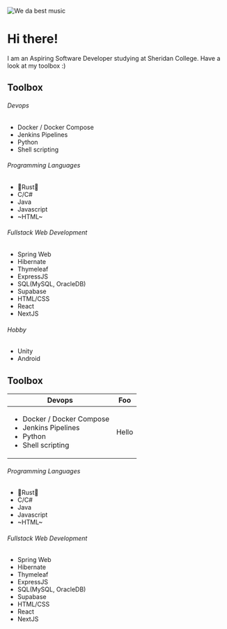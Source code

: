 ![We da best music](https://media1.giphy.com/media/v1.Y2lkPTc5MGI3NjExZDk5ZTNiNzQwNWZmZjAxNjVjYTI0ODdiY2RmYzBiNWFiZTE3MGQ1ZCZjdD1n/QBjok2NBIzSR7IaDQK/giphy.gif)

# Hi there!
I am an Aspiring Software Developer studying at Sheridan College.
Have a look at my toolbox :)

## Toolbox
###### Devops
- Docker / Docker Compose
- Jenkins Pipelines
- Python
- Shell scripting

###### Programming Languages
- 🦀Rust🦀
- C/C#
- Java
- Javascript
- ~HTML~

###### Fullstack Web Development
- Spring Web
- Hibernate
- Thymeleaf
- ExpressJS
- SQL(MySQL, OracleDB)
- Supabase
- HTML/CSS
- React
- NextJS

###### Hobby
- Unity
- Android




## Toolbox
| Devops | Foo |
| --------------------------------------------------------------------------------------------------------- | ----- |
| <ul><li>Docker / Docker Compose</li><li>Jenkins Pipelines</li><li>Python</li><li>Shell scripting</li></ul>| Hello |

###### Programming Languages
- 🦀Rust🦀
- C/C#
- Java
- Javascript
- ~HTML~

###### Fullstack Web Development
- Spring Web
- Hibernate
- Thymeleaf
- ExpressJS
- SQL(MySQL, OracleDB)
- Supabase
- HTML/CSS
- React
- NextJS


<!---
SeijiDominic/SeijiDominic is a ✨ special ✨ repository because its `README.md` (this file) appears on your GitHub profile.
You can click the Preview link to take a look at your changes.
--->
